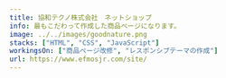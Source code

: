```yaml
---
title: 協和テクノ株式会社　ネットショップ
info: 最もこだわって作成した商品ページになります。
image: ../../images/goodnature.png
stacks: ["HTML", "CSS", "JavaScript"]
workingsOn: ["商品ページ改修", "レスポンシブテーマの作成"]
url: https://www.efmosjr.com/site/
---
```

